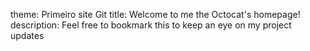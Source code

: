 theme: Primeiro site Git
title: Welcome to me the Octocat's homepage!
description: Feel free to bookmark this to keep an eye on my  project updates
